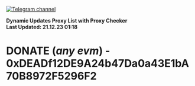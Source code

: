 [![Telegram channel](https://img.shields.io/endpoint?url=https://runkit.io/damiankrawczyk/telegram-badge/branches/master?url=https://t.me/n4z4v0d)](https://t.me/n4z4v0d) 

**Dynamic Updates Proxy List with Proxy Checker**  
**Last Updated: 21.12.23 01:18**

# DONATE (_any evm_) - 0xDEADf12DE9A24b47Da0a43E1bA70B8972F5296F2
